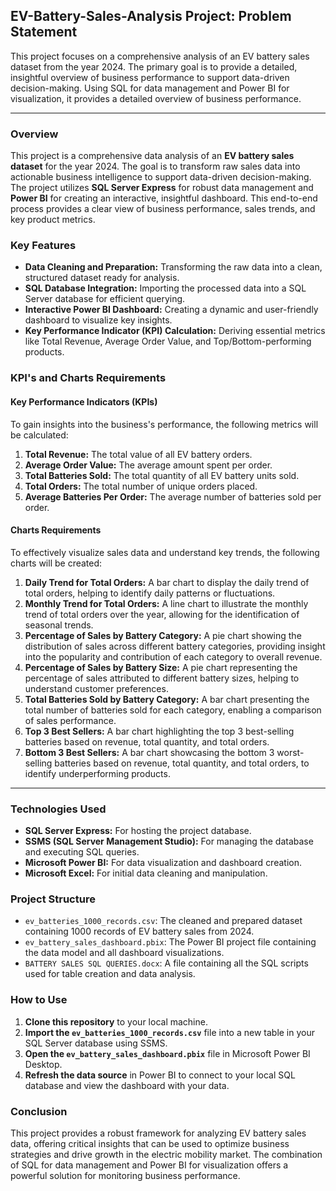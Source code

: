 ## EV-Battery-Sales-Analysis Project: Problem Statement

This project focuses on a comprehensive analysis of an EV battery sales dataset from the year 2024. The primary goal is to provide a detailed, insightful overview of business performance to support data-driven decision-making. Using SQL for data management and Power BI for visualization, it provides a detailed overview of business performance. 

---



### **Overview**
This project is a comprehensive data analysis of an **EV battery sales dataset** for the year 2024. The goal is to transform raw sales data into actionable business intelligence to support data-driven decision-making. The project utilizes **SQL Server Express** for robust data management and **Power BI** for creating an interactive, insightful dashboard. This end-to-end process provides a clear view of business performance, sales trends, and key product metrics.

### **Key Features**
* **Data Cleaning and Preparation:** Transforming the raw data into a clean, structured dataset ready for analysis.
* **SQL Database Integration:** Importing the processed data into a SQL Server database for efficient querying.
* **Interactive Power BI Dashboard:** Creating a dynamic and user-friendly dashboard to visualize key insights.
* **Key Performance Indicator (KPI) Calculation:** Deriving essential metrics like Total Revenue, Average Order Value, and Top/Bottom-performing products.
### **KPI's and Charts Requirements**

#### **Key Performance Indicators (KPIs)**
To gain insights into the business's performance, the following metrics will be calculated:
1.  **Total Revenue:** The total value of all EV battery orders.
2.  **Average Order Value:** The average amount spent per order.
3.  **Total Batteries Sold:** The total quantity of all EV battery units sold.
4.  **Total Orders:** The total number of unique orders placed.
5.  **Average Batteries Per Order:** The average number of batteries sold per order.

#### **Charts Requirements**
To effectively visualize sales data and understand key trends, the following charts will be created:
1.  **Daily Trend for Total Orders:** A bar chart to display the daily trend of total orders, helping to identify daily patterns or fluctuations.
2.  **Monthly Trend for Total Orders:** A line chart to illustrate the monthly trend of total orders over the year, allowing for the identification of seasonal trends.
3.  **Percentage of Sales by Battery Category:** A pie chart showing the distribution of sales across different battery categories, providing insight into the popularity and contribution of each category to overall revenue.
4.  **Percentage of Sales by Battery Size:** A pie chart representing the percentage of sales attributed to different battery sizes, helping to understand customer preferences.
5.  **Total Batteries Sold by Battery Category:** A bar chart presenting the total number of batteries sold for each category, enabling a comparison of sales performance.
6.  **Top 3 Best Sellers:** A bar chart highlighting the top 3 best-selling batteries based on revenue, total quantity, and total orders.
7.  **Bottom 3 Best Sellers:** A bar chart showcasing the bottom 3 worst-selling batteries based on revenue, total quantity, and total orders, to identify underperforming products.

---

### **Technologies Used**
* **SQL Server Express:** For hosting the project database.
* **SSMS (SQL Server Management Studio):** For managing the database and executing SQL queries.
* **Microsoft Power BI:** For data visualization and dashboard creation.
* **Microsoft Excel:** For initial data cleaning and manipulation.

### **Project Structure**
* `ev_batteries_1000_records.csv`: The cleaned and prepared dataset containing 1000 records of EV battery sales from 2024.
* `ev_battery_sales_dashboard.pbix`: The Power BI project file containing the data model and all dashboard visualizations.
* `BATTERY SALES SQL QUERIES.docx`: A file containing all the SQL scripts used for table creation and data analysis.

### **How to Use**
1.  **Clone this repository** to your local machine.
2.  **Import the `ev_batteries_1000_records.csv`** file into a new table in your SQL Server database using SSMS.
3.  **Open the `ev_battery_sales_dashboard.pbix`** file in Microsoft Power BI Desktop.
4.  **Refresh the data source** in Power BI to connect to your local SQL database and view the dashboard with your data.

### **Conclusion**
This project provides a robust framework for analyzing EV battery sales data, offering critical insights that can be used to optimize business strategies and drive growth in the electric mobility market. The combination of SQL for data management and Power BI for visualization offers a powerful solution for monitoring business performance.
